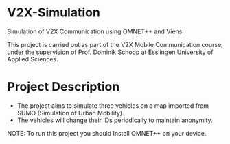 # V2X-Simulation
Simulation of V2X Communication using OMNET++ and Viens

This project is carried out as part of the V2X Mobile Communication course, under the supervision of Prof. Dominik Schoop at Esslingen University of Applied Sciences.

# Project Description 
- The project aims to simulate three vehicles on a map imported from SUMO (Simulation of Urban Mobility).
- The vehicles will change their IDs periodically to maintain anonymity.


NOTE: To run this project you should Install OMNET++ on your device.

